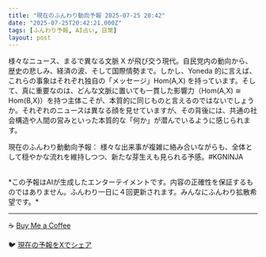 ```yaml
---
title: "現在のふんわり動向予報 2025-07-25 20:42"
date: "2025-07-25T20:42:21.000Z"
tags: [ふんわり予報, AI占い, 日常]
layout: post
---
```


様々なニュース、まるで異なる文脈 X が飛び交う現代。自民党内の動向から、歴史の悲しみ、経済の波、そして国際情勢まで。しかし、Yoneda 的に言えば、これらの事象はそれぞれ独自の「メッセージ」Hom(A,X) を持っています。そして、真に重要なのは、どんな文脈に置いても一貫した影響力（Hom(A,X) ≅ Hom(B,X)）を持つ主体こそが、本質的に同じものと言えるのではないでしょうか。それぞれのニュースは異なる顔を見せていますが、その背後には、共通の社会構造や人間の営みといった本質的な「何か」が潜んでいるように感じられます。


現在のふんわり動動向予報：
様々な出来事が複雑に絡み合いながらも、全体として穏やかな流れを維持しつつ、新たな芽生えも見られる予感。#KGNINJA

<br>
*この予報はAIが生成したエンターテイメントです。内容の正確性を保証するものではありません。ふんわり一日に４回更新されます。みんなにふんわり拡散希望です。*

---
☕️ [Buy Me a Coffee](https://www.buymeacoffee.com/kgninja)

🐦 [現在の予報をXでシェア](https://twitter.com/intent/tweet?text=%E7%8F%BE%E5%9C%A8%E3%81%AE%E3%81%B5%E3%82%93%E3%82%8F%E3%82%8A%E4%BA%88%E5%A0%B1%3A%20%E3%80%8C%E6%A7%98%E3%80%85%E3%81%AA%E3%83%8B%E3%83%A5%E3%83%BC%E3%82%B9%E3%80%81%E3%81%BE%E3%82%8B%E3%81%A7%E7%95%B0%E3%81%AA%E3%82%8B%E6%96%87%E8%84%88%20X%20%E3%81%8C%E9%A3%9B%E3%81%B3%E4%BA%A4%E3%81%86%E7%8F%BE%E4%BB%A3%E3%80%82%E3%80%8D%23KGNINJA%20%E7%B6%9A%E3%81%8D%E3%81%AF%E3%83%96%E3%83%AD%E3%82%B0%E3%81%A7%EF%BC%81%F0%9F%91%87&url=https%3A%2F%2Fkg-ninja.github.io%2FFunwariyoso%2F)
